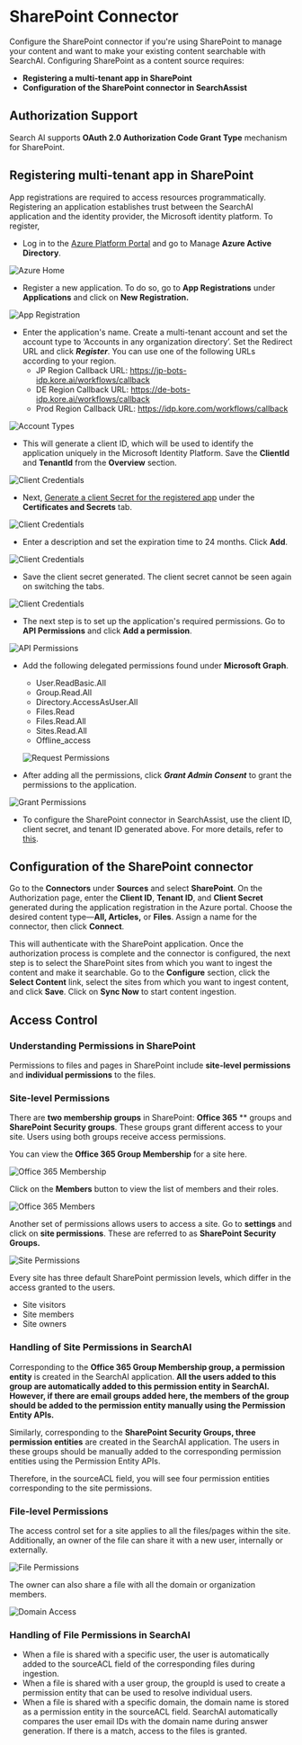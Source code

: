 # SharePoint Connector

Configure the SharePoint connector if you're using SharePoint to manage your content and want to make your existing content searchable with SearchAI. Configuring SharePoint as a content source requires:

* **Registering a multi-tenant app in SharePoint**
* **Configuration of the SharePoint connector in SearchAssist**

## Authorization Support

Search AI supports **OAuth 2.0 Authorization Code Grant Type** mechanism for SharePoint.

## Registering multi-tenant app in SharePoint

App registrations are required to access resources programmatically. Registering an application establishes trust between the SearchAI application and the identity provider, the Microsoft identity platform. To register, 

* Log in to the [Azure Platform Portal](https://portal.azure.com/#home) and go to Manage **Azure Active Directory**.

![Azure Home](../images/sharepoint/azure-home.png "Admin Center")

* Register a new application. To do so, go to **App Registrations** under **Applications** and click on **New Registration.**

![App Registration](../images/sharepoint/new-app-registration.png "Application Registration")

* Enter the application's name. Create a multi-tenant account and set the account type to ‘Accounts in any organization directory’. Set the Redirect URL and click **_Register_**. You can use one of the following URLs according to your region.
    * JP Region Callback URL: https://jp-bots-idp.kore.ai/workflows/callback
    * DE Region Callback URL: https://de-bots-idp.kore.ai/workflows/callback
    * Prod Region Callback URL: https://idp.kore.com/workflows/callback
    
![Account Types](../images/sharepoint/account-types.png "Account Types")

* This will generate a client ID, which will be used to identify the application uniquely in the  Microsoft Identity Platform. Save the **ClientId** and **TenantId** from the **Overview** section.

![Client Credentials](../images/sharepoint/client-credentials.png "Client Credentials")

* Next, [Generate a client Secret for the registered app](https://learn.microsoft.com/en-us/azure/active-directory/develop/quickstart-register-app#add-a-client-secret) under the **Certificates and Secrets** tab.

![Client Credentials](../images/sharepoint/client-secret.png "Client Credentials")

* Enter a description and set the expiration time to 24 months. Click **Add**.

 ![Client Credentials](../images/sharepoint/generate-secret.png "Client Credentials")

* Save the client secret generated. The client secret cannot be seen again on switching the tabs. 

![Client Credentials](../images/sharepoint/save-secret.png "Client Credentials")

* The next step is to set up the application's required permissions. Go to **API Permissions** and click **Add a permission**.

![API Permissions](../images/sharepoint/api-permissions.png "API Permissions")

* Add the following delegated permissions found under **Microsoft Graph**.
    * User.ReadBasic.All
    * Group.Read.All
    * Directory.AccessAsUser.All
    * Files.Read
    * Files.Read.All
    * Sites.Read.All
    * Offline_access
    
    ![Request Permissions](../images/sharepoint/request-permissions.png "Request Permissions")

* After adding all the permissions, click **_Grant Admin Consent_** to grant the permissions to the application.

![Grant Permissions](../images/sharepoint/grant-permissions.png "Grant Permissions")

* To configure the SharePoint connector in SearchAssist, use the client ID, client secret, and tenant ID generated above. For more details, refer to [this](https://learn.microsoft.com/en-us/azure/active-directory/develop/quickstart-register-app).


## Configuration of the SharePoint connector 

Go to the **Connectors** under **Sources** and select **SharePoint**. On the Authorization page, enter the **Client ID**, **Tenant ID**, and **Client Secret** generated during the application registration in the Azure portal. Choose the desired content type—**All, Articles,** or **Files**. Assign a name for the connector, then click **Connect**.

This will authenticate with the SharePoint application. Once the authorization process is complete and the connector is configured, the next step is to select the SharePoint sites from which you want to ingest the content and make it searchable. Go to the **Configure** section, click the **Select Content** link, select the sites from which you want to ingest content, and click **Save**. Click on **Sync Now** to start content ingestion. 

## Access Control


### Understanding Permissions in SharePoint

Permissions to files and pages in SharePoint include **site-level permissions** and **individual permissions** to the files. 


### Site-level Permissions

There are **two membership groups** in SharePoint: **Office 365** ** groups and **SharePoint Security groups**. These groups grant different access to your site. Users using both groups receive access permissions.

You can view the **Office 365 Group Membership** for a site here. 

![Office 365 Membership](../images/sharepoint/racl/config-tab.png "Configuration")


Click on the **Members** button to view the list of members and their roles. 

![Office 365 Members](../images/sharepoint/racl/members.png "Members")


Another set of permissions allows users to access a site. Go to **settings** and click on **site permissions**. These are referred to as **SharePoint Security Groups.**

![Site Permissions](../images/sharepoint/racl/site-permissions.png "Site Permissions")


Every site has three default SharePoint permission levels, which differ in the access granted to the users. 

* Site visitors 
* Site members 
* Site owners


### Handling of Site Permissions in SearchAI

Corresponding to the **Office 365 Group Membership group, a permission entity** is created in the SearchAI application. **All the users added to this group are automatically added to this permission entity in SearchAI. However, if there are email groups added here, the members of the group should be added to the permission entity manually using the Permission Entity APIs.**

Similarly, corresponding to the **SharePoint Security Groups, three permission entities** are created in the SearchAI application. The users in these groups should be manually added to the corresponding permission entities using the Permission Entity APIs.  

Therefore, in the sourceACL field, you will see four permission entities corresponding to the site permissions. 


### File-level Permissions

The access control set for a site applies to all the files/pages within the site. Additionally, an owner of the file can share it with a new user, internally or externally. 

![File Permissions](../images/sharepoint/racl/file-permissions.png "File Permissions")

The owner can also share a file with all the domain or organization members. 

![Domain Access](../images/sharepoint/racl/domain-access.png "Domain Level Access")


### Handling of File Permissions in SearchAI

* When a file is shared with a specific user, the user is automatically added to the sourceACL field of the corresponding files during ingestion. 
* When a file is shared with a user group, the groupId is used to create a permission entity that can be used to resolve individual users. 
* When a file is shared with a specific domain, the domain name is stored as a permission entity in the sourceACL field. SearchAI automatically compares the user email IDs with the domain name during answer generation. If there is a match, access to the files is granted.  